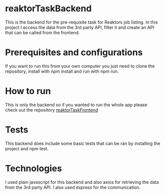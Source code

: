 # reaktorTaskBackend
This is the backend for the pre-requisite task for Reaktors job listing. In this project I access the data from the 3rd
party API, filter it and create an API that can be called from the frontend.
# Prerequisites and configurations
If you want to run this from your own computer you just need to clone the repository, install with npm install and
run with npm run.
# How to run
This is only the backend so if you wanted to run the whole app please check out the repository [reaktorTaskFrontend](https://github.com/Iispar/reaktorTaskFrontend)
# Tests
This backend does include some basic tests that can be ran by installing the project and npm test.
# Technologies
I used plain javascript for this backend and also axios for retrieving the data from the 3rd party API. I also used express for the communication.
